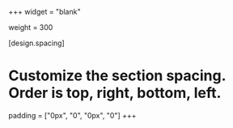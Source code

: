 +++
widget = "blank"

weight = 300

[design.spacing]
  # Customize the section spacing. Order is top, right, bottom, left.
  padding = ["0px", "0", "0px", "0"]
+++